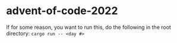 # advent-of-code-2022

If for some reason, you want to run this, do the following in the root directory:
`cargo run -- <day #>`
